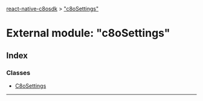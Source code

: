 [react-native-c8osdk](../README.md) > ["c8oSettings"](../modules/_c8osettings_.md)

# External module: "c8oSettings"

## Index

### Classes

* [C8oSettings](../classes/_c8osettings_.c8osettings.md)

---

